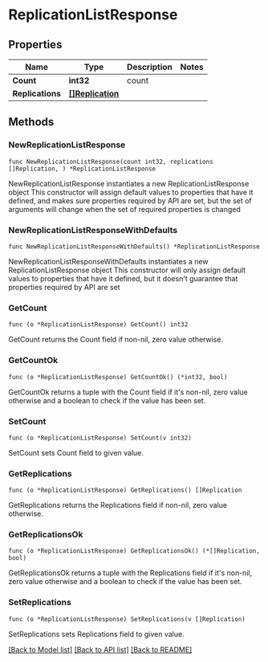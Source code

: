# ReplicationListResponse

## Properties

Name | Type | Description | Notes
------------ | ------------- | ------------- | -------------
**Count** | **int32** | count | 
**Replications** | [**[]Replication**](Replication.md) |  | 

## Methods

### NewReplicationListResponse

`func NewReplicationListResponse(count int32, replications []Replication, ) *ReplicationListResponse`

NewReplicationListResponse instantiates a new ReplicationListResponse object
This constructor will assign default values to properties that have it defined,
and makes sure properties required by API are set, but the set of arguments
will change when the set of required properties is changed

### NewReplicationListResponseWithDefaults

`func NewReplicationListResponseWithDefaults() *ReplicationListResponse`

NewReplicationListResponseWithDefaults instantiates a new ReplicationListResponse object
This constructor will only assign default values to properties that have it defined,
but it doesn't guarantee that properties required by API are set

### GetCount

`func (o *ReplicationListResponse) GetCount() int32`

GetCount returns the Count field if non-nil, zero value otherwise.

### GetCountOk

`func (o *ReplicationListResponse) GetCountOk() (*int32, bool)`

GetCountOk returns a tuple with the Count field if it's non-nil, zero value otherwise
and a boolean to check if the value has been set.

### SetCount

`func (o *ReplicationListResponse) SetCount(v int32)`

SetCount sets Count field to given value.


### GetReplications

`func (o *ReplicationListResponse) GetReplications() []Replication`

GetReplications returns the Replications field if non-nil, zero value otherwise.

### GetReplicationsOk

`func (o *ReplicationListResponse) GetReplicationsOk() (*[]Replication, bool)`

GetReplicationsOk returns a tuple with the Replications field if it's non-nil, zero value otherwise
and a boolean to check if the value has been set.

### SetReplications

`func (o *ReplicationListResponse) SetReplications(v []Replication)`

SetReplications sets Replications field to given value.



[[Back to Model list]](../README.md#documentation-for-models) [[Back to API list]](../README.md#documentation-for-api-endpoints) [[Back to README]](../README.md)


